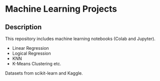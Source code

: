 # Machine Learning Projects

## Description

  This repository includes machine learning notebooks (Colab and Jupyter).
  
- Linear Regression
- Logical Regression
- KNN
- K-Means Clustering etc.

Datasets from scikit-learn and Kaggle.
